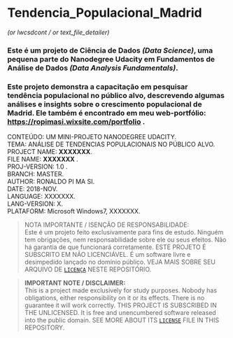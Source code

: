 # Tendencia_Populacional_Madrid  
_(or lwcsdcont / or text_file_detailer)_  
  
  
### Este é um projeto de Ciência de Dados _(Data Science)_, uma pequena parte do Nanodegree Udacity em **Fundamentos de Análise de Dados** _(Data Analysis Fundamentals)_.  

### Este projeto demonstra a capacitação em pesquisar tendência populacional no público alvo, descrevendo algumas análises e insights sobre o crescimento populacional de Madrid. Ele também é encontrado em meu web-portfólio: https://ropimasi.wixsite.com/portfolio .  

CONTEÚDO: UM MINI-PROJETO NANODEGREE UDACITY.  
TEMA: ANÁLISE DE TENDENCIAS POPULACIONAIS NO PÚBLICO ALVO.  
PROJECT NAME: **XXXXXXX**.  
FILE NAME: **XXXXXXX**  .  
PROJ-VERSION: 1.0 .  
BRANCH: MASTER.  
AUTHOR: RONALDO PI MA SI.  
DATE: 2018-NOV.  
LANGUAGE: XXXXXXX.  
LANG-VERSION: X.  
PLATAFORM: Microsoft Windows7, XXXXXXX.  

> NOTA IMPORTANTE / ISENÇÃO DE RESPONSABILIDADE:  
> Este é um projeto feito exclusivamente para fins de estudo. Ninguém tem obrigações, nem responsabilidade sobre ele ou seus efeitos. Não há garantia de que funcionará corretamente. ESTE PROJETO É SUBSCRITO EM NÃO LICENCIÁVEL. É um software livre e desimpedido lançado no domínio público. VEJA MAIS SOBRE SEU ARQUIVO DE [`LICENÇA`](https://github.com/ROPIMASI/Tendencia_Populacional_Madrid/blob/master/LICENSE) NESTE REPOSITÓRIO.  
  
  
>**IMPORTANT NOTE / DISCLAIMER:**  
>This is a project made exclusively for study purposes. Nobody has obligations, either responsibility on it or its effects. There is no guarantee it will work correctly. THIS PROJECT IS SUBSCRIBED IN THE UNLICENSED. It is free and unencumbered software released into the public domain. SEE MORE ABOUT ITS [`LICENSE`](https://github.com/ROPIMASI/Tendencia_Populacional_Madrid/blob/master/LICENSE) FILE IN THIS REPOSITORY.  
